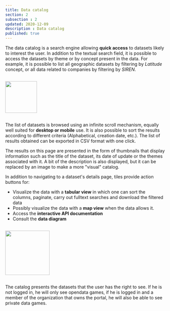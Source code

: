```yaml
---
title: Data catalog
section: 2
subsection : 2
updated: 2020-12-09
description : Data catalog
published: true
---
```


The data catalog is a search engine allowing **quick access** to datasets likely to interest the user. In addition to the textual search field, it is possible to access the datasets by theme or by concept present in the data. For example, it is possible to list all geographic datasets by filtering by *Latitude* concept, or all data related to companies by filtering by *SIREN*.

<img src="./images/functional-presentation/search.jpg"
     height="100" style="margin:15px auto;" />


The list of datasets is browsed using an infinite scroll mechanism, equally well suited for **desktop or mobile** use. It is also possible to sort the results according to different criteria (Alphabetical, creation date, etc.). The list of results obtained can be exported in CSV format with one click.

The results on this page are presented in the form of thumbnails that display information such as the title of the dataset, its date of update or the themes associated with it. A bit of the description is also displayed, but it can be replaced by an image to make a more "visual" catalog.

In addition to navigating to a dataset's details page, tiles provide action buttons for:
* Visualize the data with a **tabular view** in which one can sort the columns, paginate, carry out fulltext searches and download the filtered data
* Possibly visualize the data with a **map view** when the data allows it.
* Access the **interactive API documentation**
* Consult the **data diagram**

<img src="./images/functional-presentation/home-dataset.jpg"
     height="140" style="margin:15px auto;" />

The catalog presents the datasets that the user has the right to see. If he is not logged in, he will only see opendata games, if he is logged in and a member of the organization that owns the portal, he will also be able to see private data games.
